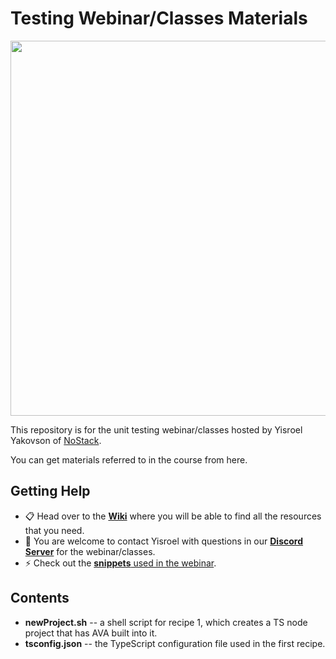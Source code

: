 ﻿# Testing Webinar/Classes Materials
 
[<img src="https://lh6.googleusercontent.com/Eh1JqmjsaQrADYH9JLH21KAvm-0sQpqzwdevwkRillv0VpjZl3eBFXWdklO7AFPSafLkhkKEvmFMFNwBbIaangvig1_FfdxxAH5giVacM7dW8UVvvP-LVUVPaoR19pHEM_Uxs3dZ=s0" width="600"/>](repo-banner)
 
This repository is for the unit testing webinar/classes hosted by Yisroel Yakovson of [NoStack](https://www.nostack.net/).

You can get materials referred to in the course from here.



## Getting Help

* :clipboard: Head over to the [**Wiki**](https://github.com/YizYah/testingWebinar/wiki) where you will be able to find all the resources that you need.
* :speech_balloon: You are welcome to contact Yisroel with questions in our [**Discord Server**](https://discord.gg/rNz9HfQWYD) for the webinar/classes.
* :zap: Check out the [**snippets** used in the webinar](https://marketplace.visualstudio.com/items?itemName=YisroelYakovson.ava-recipes).

## Contents
* **newProject.sh** -- a shell script for recipe 1, which creates a TS node project that has AVA built into it.
* **tsconfig.json** -- the TypeScript configuration file used in the first recipe.
